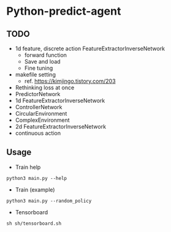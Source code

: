 # Python-predict-agent

## TODO
  - 1d feature, discrete action FeatureExtractorInverseNetwork
    - forward function
    - Save and load
    - Fine tuning
  - makefile setting
    - ref. https://kimjingo.tistory.com/203
  - Rethinking loss at once
  - PredictorNetwork
  - 1d FeatureExtractorInverseNetwork
  - ControllerNetwork
  - CircularEnvironment
  - ComplexEnvironment
  - 2d FeatureExtractorInverseNetwork
  - continuous action

## Usage
- Train help
```
python3 main.py --help
```

- Train (example)
```
python3 main.py --random_policy
```

- Tensorboard
```
sh sh/tensorboard.sh
```